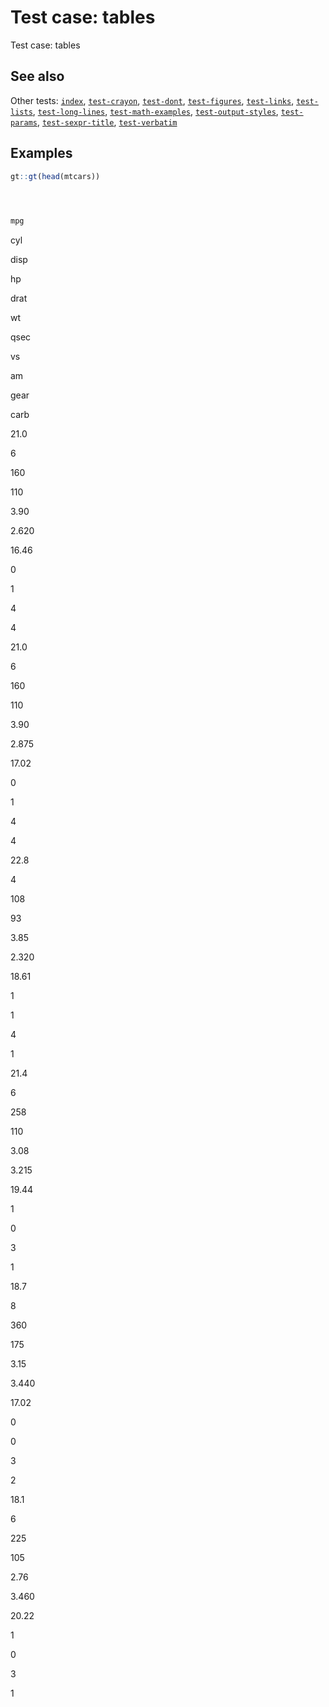 # Test case: tables

Test case: tables

## See also

Other tests:
[`index`](https://pkgdown.r-lib.org/dev/reference/index.md),
[`test-crayon`](https://pkgdown.r-lib.org/dev/reference/test-crayon.md),
[`test-dont`](https://pkgdown.r-lib.org/dev/reference/test-dont.md),
[`test-figures`](https://pkgdown.r-lib.org/dev/reference/test-figures.md),
[`test-links`](https://pkgdown.r-lib.org/dev/reference/test-links.md),
[`test-lists`](https://pkgdown.r-lib.org/dev/reference/test-lists.md),
[`test-long-lines`](https://pkgdown.r-lib.org/dev/reference/test-long-lines.md),
[`test-math-examples`](https://pkgdown.r-lib.org/dev/reference/test-math-examples.md),
[`test-output-styles`](https://pkgdown.r-lib.org/dev/reference/test-output-styles.md),
[`test-params`](https://pkgdown.r-lib.org/dev/reference/test-params.md),
[`test-sexpr-title`](https://pkgdown.r-lib.org/dev/reference/test-sexpr-title.md),
[`test-verbatim`](https://pkgdown.r-lib.org/dev/reference/test-verbatim.md)

## Examples

``` r
gt::gt(head(mtcars))


  

mpg
```

cyl

disp

hp

drat

wt

qsec

vs

am

gear

carb

21.0

6

160

110

3.90

2.620

16.46

0

1

4

4

21.0

6

160

110

3.90

2.875

17.02

0

1

4

4

22.8

4

108

93

3.85

2.320

18.61

1

1

4

1

21.4

6

258

110

3.08

3.215

19.44

1

0

3

1

18.7

8

360

175

3.15

3.440

17.02

0

0

3

2

18.1

6

225

105

2.76

3.460

20.22

1

0

3

1
